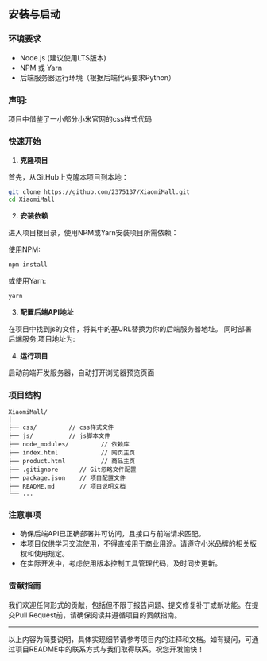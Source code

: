 ## 安装与启动

### 环境要求

- Node.js (建议使用LTS版本)
- NPM 或 Yarn
- 后端服务器运行环境（根据后端代码要求Python）

### 声明:
项目中借鉴了一小部分小米官网的css样式代码

### 快速开始

1. **克隆项目**

首先，从GitHub上克隆本项目到本地：

```bash
git clone https://github.com/2375137/XiaomiMall.git
cd XiaomiMall
```

2. **安装依赖**

进入项目根目录，使用NPM或Yarn安装项目所需依赖：

使用NPM:
```bash
npm install
```

或使用Yarn:
```bash
yarn
```

3. **配置后端API地址**

在项目中找到js的文件，将其中的基URL替换为你的后端服务器地址。
同时部署后端服务,项目地址为: 


4. **运行项目**

启动前端开发服务器，自动打开浏览器预览页面


### 项目结构

```
XiaomiMall/
│
├── css/         // css样式文件
├── js/          // js脚本文件
├── node_modules/         // 依赖库
├── index.html            // 网页主页
├── product.html          // 商品主页
├── .gitignore      // Git忽略文件配置
├── package.json    // 项目配置文件
├── README.md       // 项目说明文档
└── ...
```

### 注意事项

- 确保后端API已正确部署并可访问，且接口与前端请求匹配。
- 本项目仅供学习交流使用，不得直接用于商业用途。请遵守小米品牌的相关版权和使用规定。
- 在实际开发中，考虑使用版本控制工具管理代码，及时同步更新。

### 贡献指南

我们欢迎任何形式的贡献，包括但不限于报告问题、提交修复补丁或新功能。在提交Pull Request前，请确保阅读并遵循项目的贡献指南。

---

以上内容为简要说明，具体实现细节请参考项目内的注释和文档。如有疑问，可通过项目README中的联系方式与我们取得联系。祝您开发愉快！
